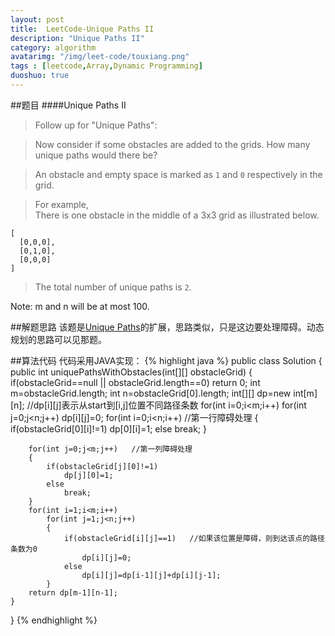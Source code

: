 ```yaml
---
layout: post
title:  LeetCode-Unique Paths II
description: "Unique Paths II"
category: algorithm
avatarimg: "/img/leet-code/touxiang.png"
tags : [leetcode,Array,Dynamic Programming]
duoshuo: true
---
```

##题目
####Unique Paths II
>Follow up for "Unique Paths":

>Now consider if some obstacles are added to the grids. How many unique paths would there be?

>An obstacle and empty space is marked as `1` and `0` respectively in the grid.

>For example,   
>There is one obstacle in the middle of a 3x3 grid as illustrated below.   
>
	[
	  [0,0,0],
	  [0,1,0],
	  [0,0,0]
	]

>The total number of unique paths is `2`.

Note: m and n will be at most 100.

<!-- more -->
	
##解题思路
该题是[Unique Paths][1]的扩展，思路类似，只是这边要处理障碍。动态规划的思路可以见那题。

##算法代码
代码采用JAVA实现：
{% highlight java %}
public class Solution {
    public int uniquePathsWithObstacles(int[][] obstacleGrid) {
    	if(obstacleGrid==null || obstacleGrid.length==0)
    		return 0;
    	int m=obstacleGrid.length;
    	int n=obstacleGrid[0].length;
        int[][] dp=new int[m][n]; //dp[i][j]表示从start到[i,j]位置不同路径条数
        for(int i=0;i<m;i++)
        	for(int j=0;j<n;j++)
        		dp[i][j]=0;
        for(int i=0;i<n;i++)   //第一行障碍处理
        {
        	if(obstacleGrid[0][i]!=1)
        		dp[0][i]=1;
        	else
        		break;
        }
        	
        for(int j=0;j<m;j++)   //第一列障碍处理
        {
        	if(obstacleGrid[j][0]!=1)
        		dp[j][0]=1;
        	else
        		break;
        }
        for(int i=1;i<m;i++)
        	for(int j=1;j<n;j++)
        	{
        		if(obstacleGrid[i][j]==1)   //如果该位置是障碍，则到达该点的路径条数为0
        			dp[i][j]=0;
        		else
        			dp[i][j]=dp[i-1][j]+dp[i][j-1];
        	}		
        return dp[m-1][n-1];
    }
}
{% endhighlight %}

[1]:http://pisxw.com/algorithm/Unique-Paths.html


